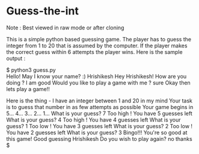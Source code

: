# Guess-the-int
Note : Best viewed in raw mode or after cloning

This is a simple python based guessing game. The player has to guess the integer from 1 to 20 that is assumed by the computer. If the player makes the correct guess within 6 attempts the player wins.
Here is the sample output :

$ python3 guess.py<br/> 
Hello! May I know your name? :) 
Hrishikesh
Hey Hrishikesh! How are you doing ? 
I am good
Would you like to play a game with me ? 
sure
Okay then lets play a game!! 

 Here is the thing - 
	I have an integer between 1 and 20 in my mind
	Your task is to guess that number in as few attempts as possible
Your game begins in 
5...
4...
3...
2...
1...
What is your guess?
7
Too high ! You have 5 guesses left
What is your guess?
4
Too high ! You have 4 guesses left
What is your guess?
1
Too low ! You have 3 guesses left
What is your guess?
2
Too low ! You have 2 guesses left
What is your guess?
3
Bingo!!! You're so good at this game! Good guessing Hrishikesh
Do you wish to play again?
no thanks
$ 

